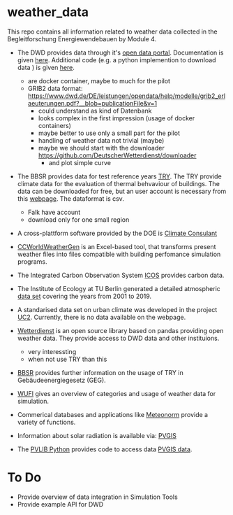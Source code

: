 # weather_data

This repo contains all information related to weather data collected in the Begleitforschung Energiewendebauen by Module 4.

- The DWD provides data through it's  [open data portal](https://opendata.dwd.de/). Documentation is given [here](https://www.dwd.de/DE/leistungen/opendata/hilfe.html). Additional code (e.g. a python implemention to download data ) is given [here](https://github.com/DeutscherWetterdienst).
  - are docker container, maybe to much for the pilot
  - GRIB2 data format: https://www.dwd.de/DE/leistungen/opendata/help/modelle/grib2_erlaeuterungen.pdf?__blob=publicationFile&v=1
    - could understand as kind of Datenbank
    - looks complex in the first impression (usage of docker containers)
    - maybe better to use only a small part for the pilot
    - handling of weather data not trivial (maybe)
    - maybe we should start with the downloader https://github.com/DeutscherWetterdienst/downloader
      - and plot simple curve
- The BBSR provides data for test reference years [TRY](https://www.bbsr.bund.de/BBSR/DE/forschung/programme/zb/Auftragsforschung/5EnergieKlimaBauen/2013/testreferenzjahre/01-start.html;jsessionid=5D9912D230EB887C1F831671303A8A0F.live21304?nn=2544408&pos=2). The TRY provide climate data for the evaluation of thermal behvaviour of buildings. The data can be downloaded for free, but an user account is necessary from this [webpage](https://kunden.dwd.de/obt/index.jsp). The dataformat is csv.  
  - Falk have account
  - download only for one small region 
  

- A cross-plattform software provided by the DOE is [Climate Consulant](https://www.sbse.org/resources/climate-consultant)
- [CCWorldWeatherGen](https://energy.soton.ac.uk/ccworldweathergen/) is an Excel-based tool, that transforms present weather files into files compatible with building perfomance simulation programs.
- The Integrated Carbon Observation System [ICOS](https://data.icos-cp.eu/portal/) provides carbon data.
- The Institute of Ecology at TU Berlin generated a detailed atmospheric [data set](https://www.klima.tu-berlin.de/index.php?show=daten_cer&lan=de) covering the years from 2001 to 2019. 
- A standarised data set on urban climate was developed in the project [UC2](https://dms.klima.tu-berlin.de/). Currently, there is no data available on the webpage.
- [Wetterdienst](https://github.com/earthobservations/wetterdienst) is an open source library based on pandas providing open weather data. They provide access to DWD data and other instituions.
  - very interessting 
  - when not use TRY than this
  
- [BBSR](https://www.bbsr-energieeinsparung.de/EnEVPortal/DE/Regelungen/Testreferenzjahre/GEG/Berechnungen-node.html) provides further information on the usage of TRY in Gebäudeenergiegesetz (GEG). 
- [WUFI](https://wufi.de/de/service/downloads/erstellung-von-wetterdateien/) gives an overview of categories and usage of weather data for simulation.
- Commerical databases and applications like [Meteonorm](https://meteonorm.com/) provide a variety of functions. 
- Information about solar radiation is available via: [PVGIS](https://joint-research-centre.ec.europa.eu/pvgis-photovoltaic-geographical-information-system_en)
- The [PVLIB Python](https://github.com/pvlib/pvlib-python) provides code to access data [PVGIS data](https://pvlib-python.readthedocs.io/en/stable/_modules/pvlib/iotools/pvgis.html).



# To Do
- Provide overview of data integration in Simulation Tools
- Provide example API for DWD 
